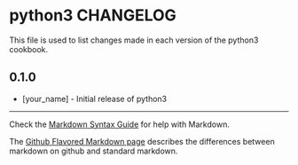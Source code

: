 # python3 CHANGELOG

This file is used to list changes made in each version of the python3 cookbook.

## 0.1.0
- [your_name] - Initial release of python3

- - -
Check the [Markdown Syntax Guide](http://daringfireball.net/projects/markdown/syntax) for help with Markdown.

The [Github Flavored Markdown page](http://github.github.com/github-flavored-markdown/) describes the differences between markdown on github and standard markdown.
